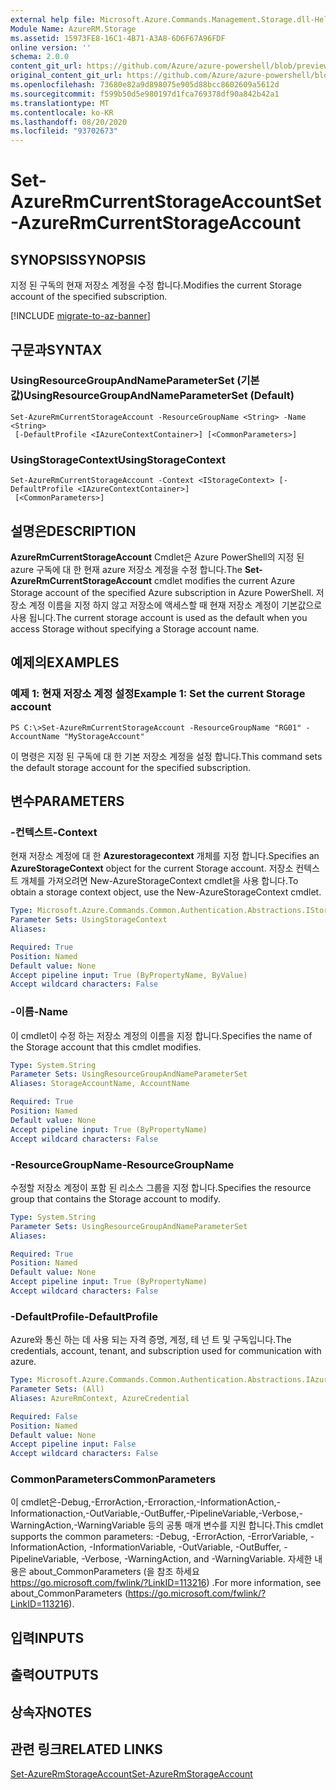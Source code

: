 ```yaml
---
external help file: Microsoft.Azure.Commands.Management.Storage.dll-Help.xml
Module Name: AzureRM.Storage
ms.assetid: 15973FE8-16C1-4B71-A3A8-6D6F67A96FDF
online version: ''
schema: 2.0.0
content_git_url: https://github.com/Azure/azure-powershell/blob/preview/src/ResourceManager/Storage/Stack/Commands.Management.Storage/help/Set-AzureRmCurrentStorageAccount.md
original_content_git_url: https://github.com/Azure/azure-powershell/blob/preview/src/ResourceManager/Storage/Stack/Commands.Management.Storage/help/Set-AzureRmCurrentStorageAccount.md
ms.openlocfilehash: 73680e82a9d898075e905d88bcc8602609a5612d
ms.sourcegitcommit: f599b50d5e980197d1fca769378df90a842b42a1
ms.translationtype: MT
ms.contentlocale: ko-KR
ms.lasthandoff: 08/20/2020
ms.locfileid: "93702673"
---
```

# <span data-ttu-id="333a3-101">Set-AzureRmCurrentStorageAccount</span><span class="sxs-lookup"><span data-stu-id="333a3-101">Set-AzureRmCurrentStorageAccount</span></span>

## <span data-ttu-id="333a3-102">SYNOPSIS</span><span class="sxs-lookup"><span data-stu-id="333a3-102">SYNOPSIS</span></span>
<span data-ttu-id="333a3-103">지정 된 구독의 현재 저장소 계정을 수정 합니다.</span><span class="sxs-lookup"><span data-stu-id="333a3-103">Modifies the current Storage account of the specified subscription.</span></span>

[!INCLUDE [migrate-to-az-banner](../../includes/migrate-to-az-banner.md)]

## <span data-ttu-id="333a3-104">구문과</span><span class="sxs-lookup"><span data-stu-id="333a3-104">SYNTAX</span></span>

### <span data-ttu-id="333a3-105">UsingResourceGroupAndNameParameterSet (기본값)</span><span class="sxs-lookup"><span data-stu-id="333a3-105">UsingResourceGroupAndNameParameterSet (Default)</span></span>
```
Set-AzureRmCurrentStorageAccount -ResourceGroupName <String> -Name <String>
 [-DefaultProfile <IAzureContextContainer>] [<CommonParameters>]
```

### <span data-ttu-id="333a3-106">UsingStorageContext</span><span class="sxs-lookup"><span data-stu-id="333a3-106">UsingStorageContext</span></span>
```
Set-AzureRmCurrentStorageAccount -Context <IStorageContext> [-DefaultProfile <IAzureContextContainer>]
 [<CommonParameters>]
```

## <span data-ttu-id="333a3-107">설명은</span><span class="sxs-lookup"><span data-stu-id="333a3-107">DESCRIPTION</span></span>
<span data-ttu-id="333a3-108">**AzureRmCurrentStorageAccount** Cmdlet은 Azure PowerShell의 지정 된 azure 구독에 대 한 현재 azure 저장소 계정을 수정 합니다.</span><span class="sxs-lookup"><span data-stu-id="333a3-108">The **Set-AzureRmCurrentStorageAccount** cmdlet modifies the current Azure Storage account of the specified Azure subscription in Azure PowerShell.</span></span>
<span data-ttu-id="333a3-109">저장소 계정 이름을 지정 하지 않고 저장소에 액세스할 때 현재 저장소 계정이 기본값으로 사용 됩니다.</span><span class="sxs-lookup"><span data-stu-id="333a3-109">The current storage account is used as the default when you access Storage without specifying a Storage account name.</span></span>

## <span data-ttu-id="333a3-110">예제의</span><span class="sxs-lookup"><span data-stu-id="333a3-110">EXAMPLES</span></span>

### <span data-ttu-id="333a3-111">예제 1: 현재 저장소 계정 설정</span><span class="sxs-lookup"><span data-stu-id="333a3-111">Example 1: Set the current Storage account</span></span>
```
PS C:\>Set-AzureRmCurrentStorageAccount -ResourceGroupName "RG01" -AccountName "MyStorageAccount"
```

<span data-ttu-id="333a3-112">이 명령은 지정 된 구독에 대 한 기본 저장소 계정을 설정 합니다.</span><span class="sxs-lookup"><span data-stu-id="333a3-112">This command sets the default storage account for the specified subscription.</span></span>

## <span data-ttu-id="333a3-113">변수</span><span class="sxs-lookup"><span data-stu-id="333a3-113">PARAMETERS</span></span>

### <span data-ttu-id="333a3-114">-컨텍스트</span><span class="sxs-lookup"><span data-stu-id="333a3-114">-Context</span></span>
<span data-ttu-id="333a3-115">현재 저장소 계정에 대 한 **Azurestoragecontext** 개체를 지정 합니다.</span><span class="sxs-lookup"><span data-stu-id="333a3-115">Specifies an **AzureStorageContext** object for the current Storage account.</span></span>
<span data-ttu-id="333a3-116">저장소 컨텍스트 개체를 가져오려면 New-AzureStorageContext cmdlet을 사용 합니다.</span><span class="sxs-lookup"><span data-stu-id="333a3-116">To obtain a storage context object, use the New-AzureStorageContext cmdlet.</span></span>

```yaml
Type: Microsoft.Azure.Commands.Common.Authentication.Abstractions.IStorageContext
Parameter Sets: UsingStorageContext
Aliases: 

Required: True
Position: Named
Default value: None
Accept pipeline input: True (ByPropertyName, ByValue)
Accept wildcard characters: False
```

### <span data-ttu-id="333a3-117">-이름</span><span class="sxs-lookup"><span data-stu-id="333a3-117">-Name</span></span>
<span data-ttu-id="333a3-118">이 cmdlet이 수정 하는 저장소 계정의 이름을 지정 합니다.</span><span class="sxs-lookup"><span data-stu-id="333a3-118">Specifies the name of the Storage account that this cmdlet modifies.</span></span>

```yaml
Type: System.String
Parameter Sets: UsingResourceGroupAndNameParameterSet
Aliases: StorageAccountName, AccountName

Required: True
Position: Named
Default value: None
Accept pipeline input: True (ByPropertyName)
Accept wildcard characters: False
```

### <span data-ttu-id="333a3-119">-ResourceGroupName</span><span class="sxs-lookup"><span data-stu-id="333a3-119">-ResourceGroupName</span></span>
<span data-ttu-id="333a3-120">수정할 저장소 계정이 포함 된 리소스 그룹을 지정 합니다.</span><span class="sxs-lookup"><span data-stu-id="333a3-120">Specifies the resource group that contains the Storage account to modify.</span></span>

```yaml
Type: System.String
Parameter Sets: UsingResourceGroupAndNameParameterSet
Aliases: 

Required: True
Position: Named
Default value: None
Accept pipeline input: True (ByPropertyName)
Accept wildcard characters: False
```

### <span data-ttu-id="333a3-121">-DefaultProfile</span><span class="sxs-lookup"><span data-stu-id="333a3-121">-DefaultProfile</span></span>
<span data-ttu-id="333a3-122">Azure와 통신 하는 데 사용 되는 자격 증명, 계정, 테 넌 트 및 구독입니다.</span><span class="sxs-lookup"><span data-stu-id="333a3-122">The credentials, account, tenant, and subscription used for communication with azure.</span></span>

```yaml
Type: Microsoft.Azure.Commands.Common.Authentication.Abstractions.IAzureContextContainer
Parameter Sets: (All)
Aliases: AzureRmContext, AzureCredential

Required: False
Position: Named
Default value: None
Accept pipeline input: False
Accept wildcard characters: False
```

### <span data-ttu-id="333a3-123">CommonParameters</span><span class="sxs-lookup"><span data-stu-id="333a3-123">CommonParameters</span></span>
<span data-ttu-id="333a3-124">이 cmdlet은-Debug,-ErrorAction,-Erroraction,-InformationAction,-Informationaction,-OutVariable,-OutBuffer,-PipelineVariable,-Verbose,-WarningAction,-WarningVariable 등의 공통 매개 변수를 지원 합니다.</span><span class="sxs-lookup"><span data-stu-id="333a3-124">This cmdlet supports the common parameters: -Debug, -ErrorAction, -ErrorVariable, -InformationAction, -InformationVariable, -OutVariable, -OutBuffer, -PipelineVariable, -Verbose, -WarningAction, and -WarningVariable.</span></span> <span data-ttu-id="333a3-125">자세한 내용은 about_CommonParameters (을 참조 하세요 https://go.microsoft.com/fwlink/?LinkID=113216) .</span><span class="sxs-lookup"><span data-stu-id="333a3-125">For more information, see about_CommonParameters (https://go.microsoft.com/fwlink/?LinkID=113216).</span></span>

## <span data-ttu-id="333a3-126">입력</span><span class="sxs-lookup"><span data-stu-id="333a3-126">INPUTS</span></span>

## <span data-ttu-id="333a3-127">출력</span><span class="sxs-lookup"><span data-stu-id="333a3-127">OUTPUTS</span></span>

## <span data-ttu-id="333a3-128">상속자</span><span class="sxs-lookup"><span data-stu-id="333a3-128">NOTES</span></span>

## <span data-ttu-id="333a3-129">관련 링크</span><span class="sxs-lookup"><span data-stu-id="333a3-129">RELATED LINKS</span></span>

[<span data-ttu-id="333a3-130">Set-AzureRmStorageAccount</span><span class="sxs-lookup"><span data-stu-id="333a3-130">Set-AzureRmStorageAccount</span></span>](./Set-AzureRmStorageAccount.md)


